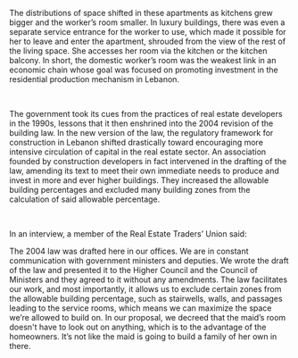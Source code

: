 The distributions of space shifted in these apartments as kitchens grew bigger and the worker’s room smaller. In luxury buildings, there was even a separate service entrance for the worker to use, which made it possible for her to leave and enter the apartment, shrouded from the view of the rest of the living space. She accesses her room via the kitchen or the kitchen balcony. In short, the domestic worker’s room was the weakest link in an economic chain whose goal was focused on promoting investment in the residential production mechanism in Lebanon.

<br>

The government took its cues from the practices of real estate developers in the 1990s, lessons that it then enshrined into the 2004 revision of the building law. In the new version of the law, the regulatory framework for construction in Lebanon shifted drastically toward encouraging more intensive circulation of capital in the real estate sector. An association founded by construction developers in fact intervened in the drafting of the law, amending its text to meet their own immediate needs to produce and invest in more and ever higher buildings. They increased the allowable building percentages and excluded many building zones from the calculation of said allowable percentage.

<br>

In an interview, a member of the Real Estate Traders’ Union said:

<p class="flex mt-5 mr-5 sm:mr-20">
The 2004 law was drafted here in our offices. We are in constant communication with government ministers and deputies. We wrote the draft of the law and presented it to the Higher Council and the Council of Ministers and they agreed to it without any amendments. The law facilitates our work, and most importantly, it allows us to exclude certain zones from the allowable building percentage, such as stairwells, walls, and passages leading to the service rooms, which means we can maximize the space we’re allowed to build on. In our proposal, we decreed that the maid’s room doesn't have to look out on anything, which is to the advantage of the homeowners. It’s not like the maid is going to build a family of her own in there.
</p>
